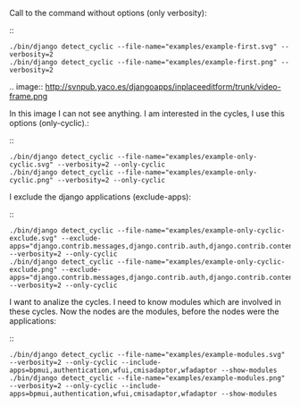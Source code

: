 Call to the command without options (only verbosity):

::

    ./bin/django detect_cyclic --file-name="examples/example-first.svg" --verbosity=2
    ./bin/django detect_cyclic --file-name="examples/example-first.png" --verbosity=2

.. image:: http://svnpub.yaco.es/djangoapps/inplaceeditform/trunk/video-frame.png

In this image I can not see anything. I am interested in the cycles, I use this options (only-cyclic).:

::

    ./bin/django detect_cyclic --file-name="examples/example-only-cyclic.svg" --verbosity=2 --only-cyclic
    ./bin/django detect_cyclic --file-name="examples/example-only-cyclic.png" --verbosity=2 --only-cyclic



I exclude the django applications (exclude-apps):

::


    ./bin/django detect_cyclic --file-name="examples/example-only-cyclic-exclude.svg" --exclude-apps="django.contrib.messages,django.contrib.auth,django.contrib.contenttypes,django.contrib.admin" --verbosity=2 --only-cyclic
    ./bin/django detect_cyclic --file-name="examples/example-only-cyclic-exclude.png" --exclude-apps="django.contrib.messages,django.contrib.auth,django.contrib.contenttypes,django.contrib.admin" --verbosity=2 --only-cyclic



I want to analize the cycles. I need to know modules which are involved in these cycles. Now the nodes are the modules, before the nodes were the applications:

::


    ./bin/django detect_cyclic --file-name="examples/example-modules.svg" --verbosity=2 --only-cyclic --include-apps=bpmui,authentication,wfui,cmisadaptor,wfadaptor --show-modules
    ./bin/django detect_cyclic --file-name="examples/example-modules.png" --verbosity=2 --only-cyclic --include-apps=bpmui,authentication,wfui,cmisadaptor,wfadaptor --show-modules
